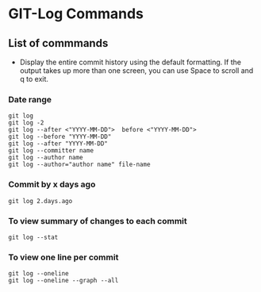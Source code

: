 # GIT-Log Commands
## List of commmands 
- Display the entire commit history using the default formatting. If the output takes up more than one  screen, you can use Space to scroll and q to exit.

### Date range
```
git log
git log -2
git log --after <"YYYY-MM-DD">  before <"YYYY-MM-DD">
git log --before "YYYY-MM-DD"
git log --after "YYYY-MM-DD"
git log --committer name
git log --author name
git log --author="author name" file-name
```

### Commit by x days ago
```
git log 2.days.ago
```

### To view summary of changes to each commit
```
git log --stat
```

### To view one line per commit
```
git log --oneline
git log --oneline --graph --all
```
